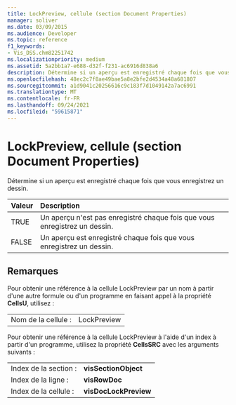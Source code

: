```yaml
---
title: LockPreview, cellule (section Document Properties)
manager: soliver
ms.date: 03/09/2015
ms.audience: Developer
ms.topic: reference
f1_keywords:
- Vis_DSS.chm82251742
ms.localizationpriority: medium
ms.assetid: 5a2bb1a7-e688-d32f-f231-ac6916d838a6
description: Détermine si un aperçu est enregistré chaque fois que vous enregistrez un dessin.
ms.openlocfilehash: 48ec2c7f8ae49bae5a8e2bfe2d4534a48a681807
ms.sourcegitcommit: a1d9041c20256616c9c183f7d1049142a7ac6991
ms.translationtype: MT
ms.contentlocale: fr-FR
ms.lasthandoff: 09/24/2021
ms.locfileid: "59615871"
---
```

# <a name="lockpreview-cell-document-properties-section"></a>LockPreview, cellule (section Document Properties)

Détermine si un aperçu est enregistré chaque fois que vous enregistrez un dessin.
  
|**Valeur**|**Description**|
|:-----|:-----|
| TRUE  <br/> | Un aperçu n'est pas enregistré chaque fois que vous enregistrez un dessin.  <br/> |
| FALSE  <br/> | Un aperçu est enregistré chaque fois que vous enregistrez un dessin.  <br/> |
   
## <a name="remarks"></a>Remarques

Pour obtenir une référence à la cellule LockPreview par un nom à partir d'une autre formule ou d'un programme en faisant appel à la propriété **CellsU**, utilisez : 
  
|||
|:-----|:-----|
| Nom de la cellule :  <br/> | LockPreview  <br/> |
   
Pour obtenir une référence à la cellule LockPreview à l'aide d'un index à partir d'un programme, utilisez la propriété **CellsSRC** avec les arguments suivants : 
  
|||
|:-----|:-----|
| Index de la section :  <br/> |**visSectionObject** <br/> |
| Index de la ligne :  <br/> |**visRowDoc** <br/> |
| Index de la cellule :  <br/> |**visDocLockPreview** <br/> |
   

